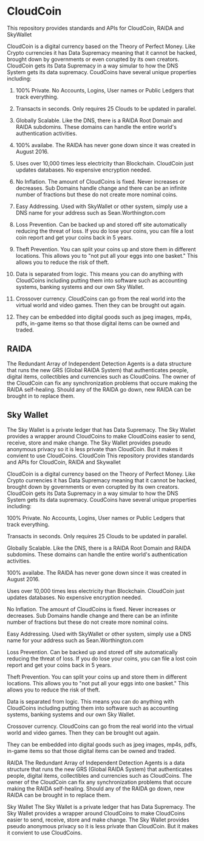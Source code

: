 # CloudCoin
This repository provides standards and APIs for CloudCoin, RAIDA and SkyWallet

CloudCoin is a digital currency based on the Theory of Perfect Money. Like Crypto currencies it has Data Supremacy meaning that it cannot be hacked, brought down by governments or even corupted by its own creators. CloudCoin gets its Data Supremacy in a way simular to how the DNS System gets its data supremacy. CoudCoins have several unique properties including: 

1. 100% Private. No Accounts, Logins, User names or Public Ledgers that track everything. 

2. Transacts in seconds. Only requires 25 Clouds to be updated in parallel. 

3. Globally Scalable. Like the DNS, there is a RAIDA Root Domain and RAIDA subdomins. These domains can handle the entire world's authentication activities. 

4. 100% availabe. The RAIDA has never gone down since it was created in August 2016.

5. Uses over 10,000 times less electricity than Blockchain. CloudCoin just updates databases. No expensive encryption needed.

6. No Inflation. The amount of CloudCoins is fixed. Never increases or decreases. Sub Domains handle change and there can be an infinite number of fractions but these do not create more nominal coins. 

7. Easy Addressing. Used with SkyWallet or other system, simply use a DNS name for your address such as Sean.Worthington.com

9. Loss Prevention. Can be backed up and stored off site automatically reducing the threat of loss. If you do lose your coins, you can file a lost coin report and get your coins back in 5 years. 

10. Theft Prevention. You can split your coins up and store them in different locations. This allows you to "not put all your eggs into one basket." This allows you to reduce the risk of theft. 

11. Data is separated from logic. This means you can do anything with CloudCoins including putting them into software such as accounting systems, banking systems and our own Sky Wallet. 

12. Crossover currency. CloudCoins can go from the real world into the virtual world and video games. Then they can be brought out again. 

13. They can be embedded into digital goods such as jpeg images, mp4s, pdfs, in-game items so that those digital items can be owned and traded. 


## RAIDA
The Redundant Array of Independent Detection Agents is a data structure that runs the new GRS (Global RAIDA System) that authenticates people, digital items, collectibles and currencies such as CloudCoins. The owner of the CloudCoin can fix any synchronization problems that occure making the RAIDA self-healing. Should any of the RAIDA go down, new RAIDA can be brought in to replace them. 

## Sky Wallet

The Sky Wallet is a private ledger that has Data Supremacy. The Sky Wallet provides a wrapper around CloudCoins to make CloudCoins easier to send, receive, store and make change. The Sky Wallet provides pseudo anonymous privacy so it is less private than CloudCoin. But it makes it convient to use CloudCoins. 
CloudCoin
This repository provides standards and APIs for CloudCoin, RAIDA and Skywallet

CloudCoin is a digital currency based on the Theory of Perfect Money. Like Crypto currencies it has Data Supremacy meaning that it cannot be hacked, brought down by governments or even corupted by its own creators. CloudCoin gets its Data Supremacy in a way simular to how the DNS System gets its data supremacy. CoudCoins have several unique properties including:

100% Private. No Accounts, Logins, User names or Public Ledgers that track everything.

Transacts in seconds. Only requires 25 Clouds to be updated in parallel.

Globally Scalable. Like the DNS, there is a RAIDA Root Domain and RAIDA subdomins. These domains can handle the entire world's authentication activities.

100% availabe. The RAIDA has never gone down since it was created in August 2016.

Uses over 10,000 times less electricity than Blockchain. CloudCoin just updates databases. No expensive encryption needed.

No Inflation. The amount of CloudCoins is fixed. Never increases or decreases. Sub Domains handle change and there can be an infinite number of fractions but these do not create more nominal coins.

Easy Addressing. Used with SkyWallet or other system, simply use a DNS name for your address such as Sean.Worthington.com

Loss Prevention. Can be backed up and stored off site automatically reducing the threat of loss. If you do lose your coins, you can file a lost coin report and get your coins back in 5 years.

Theft Prevention. You can split your coins up and store them in different locations. This allows you to "not put all your eggs into one basket." This allows you to reduce the risk of theft.

Data is separated from logic. This means you can do anything with CloudCoins including putting them into software such as accounting systems, banking systems and our own Sky Wallet.

Crossover currency. CloudCoins can go from the real world into the virtual world and video games. Then they can be brought out again.

They can be embedded into digital goods such as jpeg images, mp4s, pdfs, in-game items so that those digital items can be owned and traded.

RAIDA
The Redundant Array of Independent Detection Agents is a data structure that runs the new GRS (Global RAIDA System) that authenticates people, digital items, collectibles and currencies such as CloudCoins. The owner of the CloudCoin can fix any synchronization problems that occure making the RAIDA self-healing. Should any of the RAIDA go down, new RAIDA can be brought in to replace them.

Sky Wallet
The Sky Wallet is a private ledger that has Data Supremacy. The Sky Wallet provides a wrapper around CloudCoins to make CloudCoins easier to send, receive, store and make change. The Sky Wallet provides pseudo anonymous privacy so it is less private than CloudCoin. But it makes it convient to use CloudCoins.

